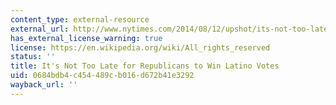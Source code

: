 ```yaml
---
content_type: external-resource
external_url: http://www.nytimes.com/2014/08/12/upshot/its-not-too-late-for-republicans-to-win-latino-votes.html
has_external_license_warning: true
license: https://en.wikipedia.org/wiki/All_rights_reserved
status: ''
title: It's Not Too Late for Republicans to Win Latino Votes
uid: 0684bdb4-c454-489c-b016-d672b41e3292
wayback_url: ''
---
```

